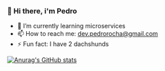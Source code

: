 ### 👋 Hi there, i'm Pedro  

- 🌱 I’m currently learning microservices
- 📫 How to reach me: dev.pedrorocha@gmail.com
- ⚡ Fun fact: I have 2 dachshunds  

<a href="https://github.com/rochaph">
    
![Anurag's GitHub stats](https://github-readme-stats.vercel.app/api?username=rochaph&show_icons=true&theme=midnight-purple)
  
<a/>

